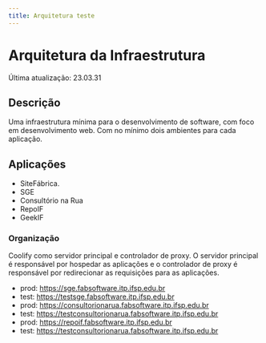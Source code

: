 ```yaml
---
title: Arquitetura teste
---
```

# Arquitetura da Infraestrutura

Última atualização: 23.03.31

## Descrição

Uma infraestrutura mínima para o desenvolvimento de software, com foco em desenvolvimento web. Com no mínimo dois ambientes para cada aplicação.

## Aplicações

- SiteFábrica.
- SGE
- Consultório na Rua
- RepoIF
- GeekIF

### Organização

Coolify como servidor principal e controlador de proxy. O servidor principal é responsável por hospedar as aplicações e o controlador de proxy é responsável por redirecionar as requisições para as aplicações.

- prod: https://sge.fabsoftware.itp.ifsp.edu.br
- test: https://testsge.fabsoftware.itp.ifsp.edu.br
- prod: https://consultorionarua.fabsoftware.itp.ifsp.edu.br
- test: https://testconsultorionarua.fabsoftware.itp.ifsp.edu.br
- prod: https://repoif.fabsoftware.itp.ifsp.edu.br
- test: https://testconsultorionarua.fabsoftware.itp.ifsp.edu.br
